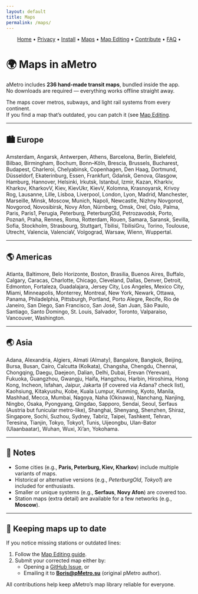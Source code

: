 ```yaml
---
layout: default
title: Maps
permalink: /maps/
---
```


<p align="center">
  <a href="/ametro">Home</a> •
  <a href="/ametro/privacy/">Privacy</a> •
  <a href="/ametro/install/">Install</a> •
  <a href="/ametro/maps/">Maps</a> •
  <a href="/ametro/maps-editing/">Map Editing</a> •
  <a href="/ametro/contributing/">Contribute</a> •
  <a href="/ametro/faq/">FAQ</a> •
</p>



# 🌍 Maps in aMetro

aMetro includes **236 hand-made transit maps**, bundled inside the app.  
No downloads are required — everything works offline straight away.

The maps cover metros, subways, and light rail systems from every continent.  
If you find a map that’s outdated, you can patch it (see [Map Editing](maps-editing.md).

---

## 🏙️ Europe

Amsterdam, Angarsk, Antwerpen, Athens, Barcelona, Berlin, Bielefeld, Bilbao, Birmingham, Bochum, Bonn–Köln, Brescia, Brussels, Bucharest, Budapest, Charleroi, Chelyabinsk, Copenhagen, Den Haag, Dortmund, Düsseldorf, Ekaterinburg, Essen, Frankfurt, Gdańsk, Genova, Glasgow, Hamburg, Hannover, Helsinki, Irkutsk, Istanbul, Izmir, Kazan, Kharkiv, Kharkov, KharkovV, Kiev, KievUkr, KievV, Kolomna, Krasnoyarsk, Krivoy Rog, Lausanne, Lille, Lisboa, Liverpool, London, Lyon, Madrid, Manchester, Marseille, Minsk, Moscow, Munich, Napoli, Newcastle, Nizhny Novgorod, Novgorod, Novosibirsk, Novy Afon, Nürnberg, Omsk, Orel, Oslo, Palma, Paris, Paris1, Perugia, Peterburg, PeterburgOld, Petrozavodsk, Porto, Poznań, Praha, Rennes, Roma, Rotterdam, Rouen, Samara, Saransk, Sevilla, Sofia, Stockholm, Strasbourg, Stuttgart, Tbilisi, TbilisiGru, Torino, Toulouse, Utrecht, Valencia, ValenciaV, Volgograd, Warsaw, Wienn, Wuppertal.

---

## 🌎 Americas

Atlanta, Baltimore, Belo Horizonte, Boston, Brasilia, Buenos Aires, Buffalo, Calgary, Caracas, Charlotte, Chicago, Cleveland, Dallas, Denver, Detroit, Edmonton, Fortaleza, Guadalajara, Jersey City, Los Angeles, Mexico City, Miami, Minneapolis, Monterrey, Montreal, New York, Newark, Ottawa, Panama, Philadelphia, Pittsburgh, Portland, Porto Alegre, Recife, Rio de Janeiro, San Diego, San Francisco, San José, San Juan, São Paulo, Santiago, Santo Domingo, St. Louis, Salvador, Toronto, Valparaíso, Vancouver, Washington.

---

## 🌏 Asia

Adana, Alexandria, Algiers, Almati (Almaty), Bangalore, Bangkok, Beijing, Bursa, Busan, Cairo, Calcutta (Kolkata), Changsha, Chengdu, Chennai, Chongqing, Daegu, Daejeon, Dalian, Delhi, Dubai, Erevan (Yerevan), Fukuoka, Guangzhou, Gwangju, Haifa, Hangzhou, Harbin, Hiroshima, Hong Kong, Incheon, Isfahan, Jaipur, Jakarta (if covered via Adana? check list), Kaohsiung, Kitakyushu, Kobe, Kuala Lumpur, Kunming, Kyoto, Manila, Mashhad, Mecca, Mumbai, Nagoya, Naha (Okinawa), Nanchang, Nanjing, Ningbo, Osaka, Pyongyang, Qingdao, Sapporo, Sendai, Seoul, Serfaus (Austria but funicular metro-like), Shanghai, Shenyang, Shenzhen, Shiraz, Singapore, Sochi, Suzhou, Sydney, Tabriz, Taipei, Tashkent, Tehran, Teresina, Tianjin, Tokyo, Tokyo1, Tunis, Uijeongbu, Ulan-Bator (Ulaanbaatar), Wuhan, Wuxi, Xi’an, Yokohama.

---

## 🧭 Notes

- Some cities (e.g., **Paris, Peterburg, Kiev, Kharkov**) include multiple variants of maps.  
- Historical or alternative versions (e.g., *PeterburgOld*, *Tokyo1*) are included for enthusiasts.  
- Smaller or unique systems (e.g., **Serfaus**, **Novy Afon**) are covered too.  
- Station maps (extra detail) are available for a few networks (e.g., **Moscow**).

---

## 🔄 Keeping maps up to date

If you notice missing stations or outdated lines:

1. Follow the [Map Editing guide](maps-editing.md).  
2. Submit your corrected map either by:  
   - Opening a [GitHub Issue](https://github.com/RomanGolovanov/ametro/issues), or  
   - Emailing it to **Boris@pMetro.su** (original pMetro author).  

All contributions help keep aMetro’s map library reliable for everyone.
